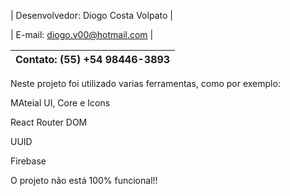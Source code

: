 | Desenvolvedor: Diogo Costa Volpato |

| E-mail: diogo.v00@hotmail.com      |

| Contato: (55) +54 98446-3893       |
|------------------------------------|

Neste projeto foi utilizado varias ferramentas, como por exemplo:

MAteial UI, Core e Icons

React Router DOM

UUID

Firebase

O projeto não está 100% funcional!!
